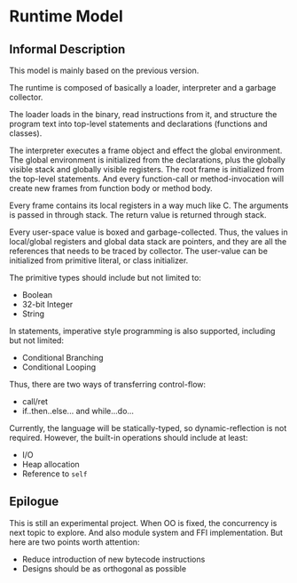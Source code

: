 # Runtime Model


## Informal Description

This model is mainly based on the previous version.

The runtime is composed of basically a loader, interpreter and a garbage collector.

The loader loads in the binary, read instructions from it, and structure the program text into top-level statements and declarations (functions and classes).

The interpreter executes a frame object and effect the global environment. The global environment is initialized from the declarations, plus the globally visible stack and globally visible registers. The root frame is initialized from the top-level statements. And every function-call or method-invocation will create new frames from function body or method body.

Every frame contains its local registers in a way much like C. The arguments is passed in through stack. The return value is returned through stack.

Every user-space value is boxed and garbage-collected. Thus, the values in local/global registers and global data stack are pointers, and they are all the references that needs to be traced by collector. The user-value can be initialized from primitive literal, or class initializer.

The primitive types should include but not limited to:

* Boolean
* 32-bit Integer
* String

In statements, imperative style programming is also supported, including but not limited:

* Conditional Branching
* Conditional Looping

Thus, there are two ways of transferring control-flow:

* call/ret
* if..then..else... and while...do...

Currently, the language will be statically-typed, so dynamic-reflection is not required. However, the built-in operations should include at least:

* I/O
* Heap allocation
* Reference to `self`

## Epilogue
This is still an experimental project. When OO is fixed, the concurrency is next topic to explore. And also module system and FFI implementation. But here are two points worth attention:

* Reduce introduction of new bytecode instructions
* Designs should be as orthogonal as possible 

